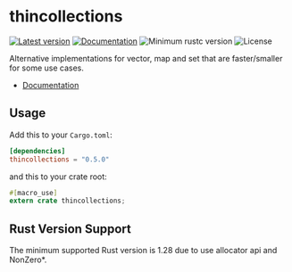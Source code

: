 thincollections
===============

[![Latest version](https://img.shields.io/crates/v/thincollections.svg)](https://crates.io/crates/thincollections)
[![Documentation](https://docs.rs/thincollections/badge.svg)](https://docs.rs/thincollections)
![Minimum rustc version](https://img.shields.io/badge/rustc-1.28+-yellow.svg)
![License](https://img.shields.io/crates/l/thincollections.svg)

Alternative implementations for vector, map and set that are faster/smaller for some use cases.

- [Documentation](https://docs.rs/thincollections)

## Usage

Add this to your `Cargo.toml`:

```toml
[dependencies]
thincollections = "0.5.0"
```

and this to your crate root:

```rust
#[macro_use]
extern crate thincollections;
```

## Rust Version Support

The minimum supported Rust version is 1.28 due to use allocator api and NonZero*.